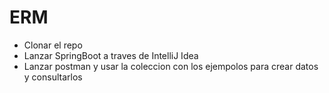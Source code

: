 # ERM

- Clonar el repo
- Lanzar SpringBoot a traves de IntelliJ Idea
- Lanzar postman y usar la coleccion con los ejempolos para crear datos y consultarlos
